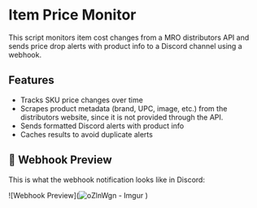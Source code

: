 # Item Price Monitor

This script monitors item cost changes from a MRO distributors API and sends price drop alerts with product info to a Discord channel using a webhook.

## Features
- Tracks SKU price changes over time
- Scrapes product metadata (brand, UPC, image, etc.) from the distributors website, since it is not provided through the API.
- Sends formatted Discord alerts with product info
- Caches results to avoid duplicate alerts


## 📸 Webhook Preview

This is what the webhook notification looks like in Discord:

![Webhook Preview](![oZlnWgn - Imgur](https://github.com/user-attachments/assets/90cef7ff-f761-4cbd-ba74-39baa22fef1e)
)


